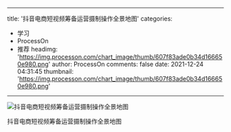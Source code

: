 
---
title: '抖音电商短视频筹备运营摄制操作全景地图'
categories: 
 - 学习
 - ProcessOn
 - 推荐
headimg: 'https://img.processon.com/chart_image/thumb/607f83ade0b34d166650e980.png'
author: ProcessOn
comments: false
date: 2021-12-24 04:31:45
thumbnail: 'https://img.processon.com/chart_image/thumb/607f83ade0b34d166650e980.png'
---

<div>   
<img class="thumb" alt="抖音电商短视频筹备运营摄制操作全景地图" src="https://img.processon.com/chart_image/thumb/607f83ade0b34d166650e980.png" referrerpolicy="no-referrer">
<p>抖音电商短视频筹备运营摄制操作全景地图</p>  
</div>
            